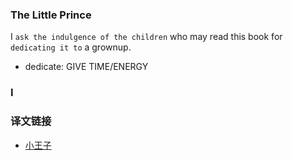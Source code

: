 <!--
abbrlink: h6tirwxs
-->

### The Little Prince

I `ask the indulgence of the children` who may read this book for `dedicating it to` a grownup.

* dedicate: GIVE TIME/ENERGY

### I



### 译文链接

* [小王子](https://www.zhihu.com/pub/reader/119964114/chapter/1288857467019948032)